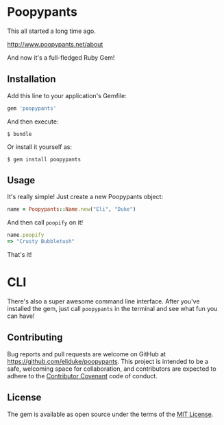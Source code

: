 # Poopypants

This all started a long time ago.

http://www.poopypants.net/about

And now it's a full-fledged Ruby Gem!

## Installation

Add this line to your application's Gemfile:

```ruby
gem 'poopypants'
```

And then execute:

```
$ bundle
```

Or install it yourself as:

```
$ gem install poopypants
```

## Usage

It's really simple! Just create a new Poopypants object:

```ruby
name = Poopypants::Name.new("Eli", "Duke")
```

And then call `poopify` on it!

```ruby
name.poopify
=> "Crusty Bubbletush"
```


That's it!

# CLI

There's also a super awesome command line interface. After you've installed the gem, just call `poopypants` in the terminal and see what fun you can have!

## Contributing

Bug reports and pull requests are welcome on GitHub at https://github.com/eliduke/poopypants. This project is intended to be a safe, welcoming space for collaboration, and contributors are expected to adhere to the [Contributor Covenant](http://contributor-covenant.org) code of conduct.

## License

The gem is available as open source under the terms of the [MIT License](http://opensource.org/licenses/MIT).

